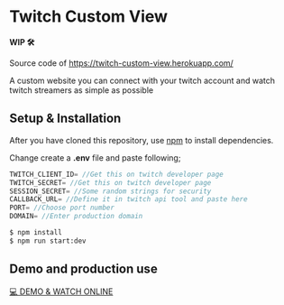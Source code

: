 # Twitch Custom View
**WIP 🛠**

Source code of https://twitch-custom-view.herokuapp.com/

A custom website you can connect with your twitch account and watch twitch streamers as simple as possible

## Setup & Installation
After you have cloned this repository, use [npm](https://www.npmjs.com/) to install dependencies.

Change create a **.env** file and paste following;
```javascript
TWITCH_CLIENT_ID= //Get this on twitch developer page
TWITCH_SECRET= //Get this on twitch developer page
SESSION_SECRET= //Some random strings for security
CALLBACK_URL= //Define it in twitch api tool and paste here
PORT= //Choose port number
DOMAIN= //Enter production domain
```

```sh
$ npm install
$ npm run start:dev
```

## Demo and production use
[💻 DEMO & WATCH ONLINE](https://twitch-custom-view.herokuapp.com/)